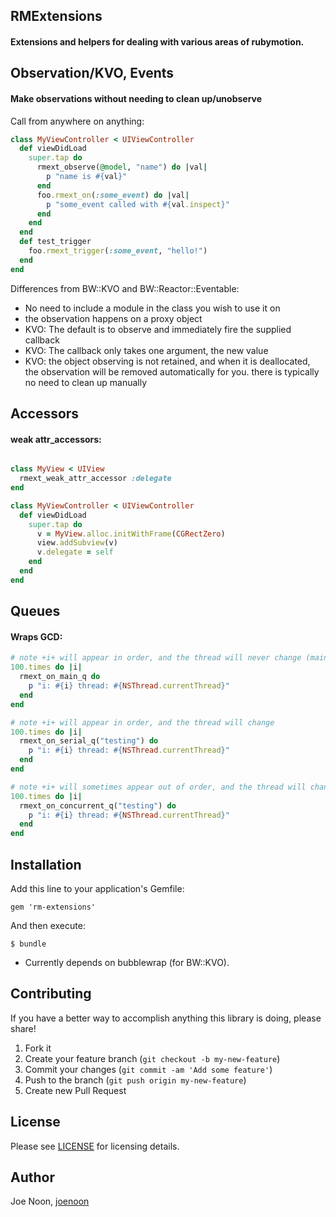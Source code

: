 RMExtensions
-----------------

#### Extensions and helpers for dealing with various areas of rubymotion.

## Observation/KVO, Events

#### Make observations without needing to clean up/unobserve

Call from anywhere on anything:

```ruby
class MyViewController < UIViewController
  def viewDidLoad
    super.tap do
      rmext_observe(@model, "name") do |val|
        p "name is #{val}"
      end
      foo.rmext_on(:some_event) do |val|
        p "some_event called with #{val.inspect}"
      end
    end
  end
  def test_trigger
    foo.rmext_trigger(:some_event, "hello!")
  end
end
```

Differences from BW::KVO and BW::Reactor::Eventable:

- No need to include a module in the class you wish to use it on
- the observation happens on a proxy object
- KVO: The default is to observe and immediately fire the supplied callback
- KVO: The callback only takes one argument, the new value
- KVO: the object observing is not retained, and when it is deallocated, the observation
  will be removed automatically for you. there is typically no need to clean up manually


## Accessors

#### weak attr_accessors:

```ruby

class MyView < UIView
  rmext_weak_attr_accessor :delegate
end

class MyViewController < UIViewController
  def viewDidLoad
    super.tap do
      v = MyView.alloc.initWithFrame(CGRectZero)
      view.addSubview(v)
      v.delegate = self
    end
  end
end

```

## Queues

#### Wraps GCD:

```ruby
# note +i+ will appear in order, and the thread will never change (main)
100.times do |i|
  rmext_on_main_q do
    p "i: #{i} thread: #{NSThread.currentThread}"
  end
end

# note +i+ will appear in order, and the thread will change
100.times do |i|
  rmext_on_serial_q("testing") do
    p "i: #{i} thread: #{NSThread.currentThread}"
  end
end

# note +i+ will sometimes appear out of order, and the thread will change
100.times do |i|
  rmext_on_concurrent_q("testing") do
    p "i: #{i} thread: #{NSThread.currentThread}"
  end
end
```

Installation
-----------------

Add this line to your application's Gemfile:

    gem 'rm-extensions'

And then execute:

    $ bundle

* Currently depends on bubblewrap (for BW::KVO).

Contributing
-----------------

If you have a better way to accomplish anything this library is doing, please share!

1. Fork it
2. Create your feature branch (`git checkout -b my-new-feature`)
3. Commit your changes (`git commit -am 'Add some feature'`)
4. Push to the branch (`git push origin my-new-feature`)
5. Create new Pull Request

License
-----------------

Please see [LICENSE](https://github.com/joenoon/rm-extensions/blob/master/LICENSE.txt) for licensing details.


Author
-----------------

Joe Noon, [joenoon](https://github.com/joenoon)
